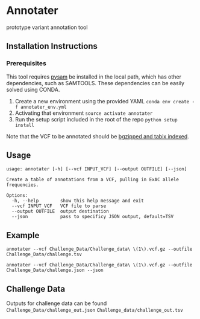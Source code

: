 # Annotater
prototype variant annotation tool

## Installation Instructions

### Prerequisites
This tool requires [pysam](https://pysam.readthedocs.io/en/latest/api.html) be installed in the local path, which has other dependencies, such as SAMTOOLS.  These dependencies can be easily solved using CONDA.

1. Create a new environment using the provided YAML
`conda env create -f annotater_env.yml`
1. Activating that environment
`source activate annotater`
1. Run the setup script included in the root of the repo
`python setup install`

Note that the VCF to be annotated should be [bgzipped and tabix indexed](http://www.htslib.org/doc/tabix.html).

## Usage
```
usage: annotater [-h] [--vcf INPUT_VCF] [--output OUTFILE] [--json]

Create a table of annotations from a VCF, pulling in ExAC allele frequencies.

Options:
  -h, --help        show this help message and exit
  --vcf INPUT_VCF   VCF file to parse
  --output OUTFILE  output destination
  --json            pass to specificy JSON output, default=TSV
```

## Example
```
annotater --vcf Challenge_Data/Challenge_data\ \(1\).vcf.gz --outfile Challenge_Data/challenge.tsv

annotater --vcf Challenge_Data/Challenge_data\ \(1\).vcf.gz --outfile Challenge_Data/challenge.json --json
```

## Challenge Data
Outputs for challenge data can be found
`Challenge_Data/challenge_out.json`
`Challenge_data/challenge_out.tsv`
